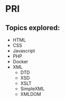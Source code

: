 # PRI
## Topics explored:
- HTML
- CSS
- Javascript
- PHP
- Docker
- XML
  - DTD
  - XSD
  - XSLT
  - SimpleXML
  - XMLDOM
